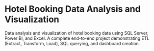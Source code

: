 # Hotel Booking Data Analysis and Visualization
Data analysis and visualization of hotel booking data using SQL Server, Power BI, and Excel. A complete end-to-end project demonstrating ETL (Extract, Transform, Load), SQL querying, and dashboard creation.
